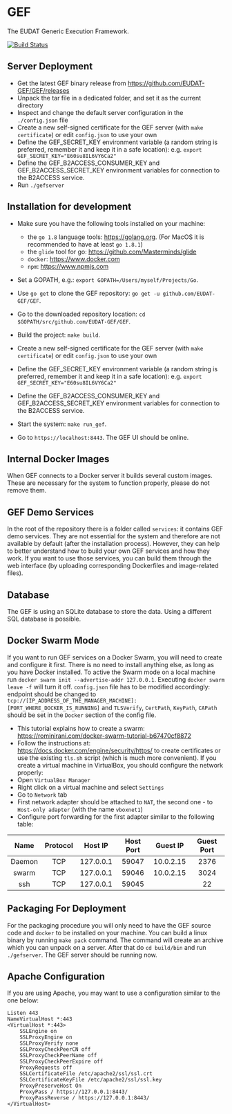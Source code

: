 GEF
===

The EUDAT Generic Execution Framework.

[![Build Status](https://travis-ci.org/EUDAT-GEF/GEF.svg?branch=master)](https://travis-ci.org/EUDAT-GEF/GEF)


Server Deployment
-----------------
- Get the latest GEF binary release from https://github.com/EUDAT-GEF/GEF/releases
- Unpack the tar file in a dedicated folder, and set it as the current directory
- Inspect and change the default server configuration in the  `./config.json` file
- Create a new self-signed certificate for the GEF server (with `make certificate`) or edit `config.json` to use your own
- Define the GEF_SECRET_KEY environment variable (a random string is preferred, remember it and keep it in a safe location): e.g. `export GEF_SECRET_KEY="E60su8IL6VY6Ca2"`
- Define the GEF_B2ACCESS_CONSUMER_KEY and GEF_B2ACCESS_SECRET_KEY environment variables for connection to the B2ACCESS service.
- Run `./gefserver`


Installation for development
----------------------------

- Make sure you have the following tools installed on your machine:
    - the `go 1.8` language tools: https://golang.org. (For MacOS it is recommended to have at least `go 1.8.1`)
    - the `glide` tool for go: https://github.com/Masterminds/glide
    - `docker`: https://www.docker.com
    - `npm`: https://www.npmjs.com

- Set a GOPATH, e.g.: `export GOPATH=/Users/myself/Projects/Go`.
- Use `go get` to clone the GEF repository: `go get -u github.com/EUDAT-GEF/GEF`.
- Go to the downloaded repository location: `cd $GOPATH/src/github.com/EUDAT-GEF/GEF`.
- Build the project: `make build`.
- Create a new self-signed certificate for the GEF server (with `make certificate`) or edit `config.json` to use your own
- Define the GEF_SECRET_KEY environment variable (a random string is preferred, remember it and keep it in a safe location): e.g. `export GEF_SECRET_KEY="E60su8IL6VY6Ca2"`
- Define the GEF_B2ACCESS_CONSUMER_KEY and GEF_B2ACCESS_SECRET_KEY environment variables for connection to the B2ACCESS service.
- Start the system: `make run_gef`.
- Go to `https://localhost:8443`. The GEF UI should be online.

Internal Docker Images
----------------------
When GEF connects to a Docker server it builds several custom images. These are necessary for the system to function
properly, please do not remove them.

GEF Demo Services
-----------------
In the root of the repository there is a folder called `services`: it contains GEF demo services. They are not essential
for the system and therefore are not available by default (after the installation process). However, they can help to better
understand how to build your own GEF services and how they work. If you want to use those services, you can build them
through the web interface (by uploading corresponding Dockerfiles and image-related files).

Database
--------
The GEF is using an SQLite database to store the data. Using a different SQL database is possible.

Docker Swarm Mode
-----------------
If you want to run GEF services on a Docker Swarm, you will need to create and configure it first. There is no need to install anything else,
as long as you have Docker installed. To active the Swarm mode on a local machine run `docker swarm init --advertise-addr 127.0.0.1`.
Executing `docker swarm leave -f` will turn it off. `config.json` file has to be modified accordingly: endpoint should be changed
to `tcp://[IP_ADDRESS_OF_THE_MANAGER_MACHINE]:[PORT_WHERE_DOCKER_IS_RUNNING]` and `TLSVerify`, `CertPath`,
`KeyPath`, `CAPath` should be set in the `Docker` section of the config file.
- This tutorial explains how to create a swarm: https://rominirani.com/docker-swarm-tutorial-b67470cf8872
- Follow the instructions at: https://docs.docker.com/engine/security/https/ to create certificates or use the existing `tls.sh` script
(which is much more convenient).
If you create a virtual machine in VirtualBox, you should configure the network properly:
- Open `VirtualBox Manager`
- Right click on a virtual machine and select `Settings`
- Go to `Network` tab
- First network adapter should be attached to `NAT`, the second one - to `Host-only adapter` (with the name `vboxnet1`)
- Configure port forwarding for the first adapter similar to the following table:

| Name | Protocol | Host IP | Host Port | Guest IP | Guest Port |
| :---: |:--------:| :------:| :-------: | :------: | :---------: |
| Daemon | TCP | 127.0.0.1 | 59047 | 10.0.2.15 | 2376 |
| swarm | TCP | 127.0.0.1 | 59046 | 10.0.2.15 | 3024 |
| ssh | TCP | 127.0.0.1 | 59045 |  | 22 |


Packaging For Deployment
------------------------
For the packaging procedure you will only need to have the GEF source code and `docker` to be installed on your machine. You can build a linux binary
by running `make pack` command. The command will create an archive which you can unpack on a server. After that do `cd build/bin` and run `./gefserver`.
The GEF server should be running now.

Apache Configuration
--------------------
If you are using Apache, you may want to use a configuration similar to the one below:
~~~~
Listen 443
NameVirtualHost *:443
<VirtualHost *:443>
    SSLEngine on
    SSLProxyEngine on
    SSLProxyVerify none
    SSLProxyCheckPeerCN off
    SSLProxyCheckPeerName off
    SSLProxyCheckPeerExpire off
    ProxyRequests off
    SSLCertificateFile /etc/apache2/ssl/ssl.crt
    SSLCertificateKeyFile /etc/apache2/ssl/ssl.key
    ProxyPreserveHost On
    ProxyPass / https://127.0.0.1:8443/
    ProxyPassReverse / https://127.0.0.1:8443/
</VirtualHost>
~~~~